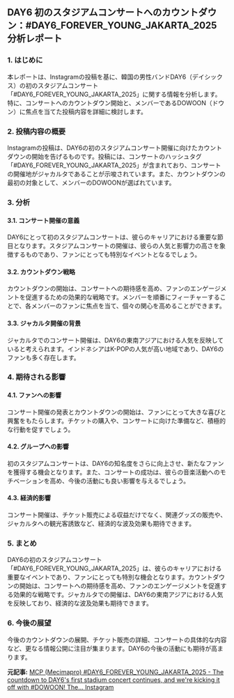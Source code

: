 ## DAY6 初のスタジアムコンサートへのカウントダウン：#DAY6_FOREVER_YOUNG_JAKARTA_2025 分析レポート

### 1. はじめに

本レポートは、Instagramの投稿を基に、韓国の男性バンドDAY6（デイシックス）の初のスタジアムコンサート「#DAY6_FOREVER_YOUNG_JAKARTA_2025」に関する情報を分析します。特に、コンサートへのカウントダウン開始と、メンバーであるDOWOON（ドウン）に焦点を当てた投稿内容を詳細に検討します。

### 2. 投稿内容の概要

Instagramの投稿は、DAY6の初のスタジアムコンサート開催に向けたカウントダウンの開始を告げるものです。投稿には、コンサートのハッシュタグ「#DAY6_FOREVER_YOUNG_JAKARTA_2025」が含まれており、コンサートの開催地がジャカルタであることが示唆されています。また、カウントダウンの最初の対象として、メンバーのDOWOONが選ばれています。

### 3. 分析

#### 3.1. コンサート開催の意義

DAY6にとって初のスタジアムコンサートは、彼らのキャリアにおける重要な節目となります。スタジアムコンサートの開催は、彼らの人気と影響力の高さを象徴するものであり、ファンにとっても特別なイベントとなるでしょう。

#### 3.2. カウントダウン戦略

カウントダウンの開始は、コンサートへの期待感を高め、ファンのエンゲージメントを促進するための効果的な戦略です。メンバーを順番にフィーチャーすることで、各メンバーのファンに焦点を当て、個々の関心を高めることができます。

#### 3.3. ジャカルタ開催の背景

ジャカルタでのコンサート開催は、DAY6の東南アジアにおける人気を反映していると考えられます。インドネシアはK-POPの人気が高い地域であり、DAY6のファンも多く存在します。

### 4. 期待される影響

#### 4.1. ファンへの影響

コンサート開催の発表とカウントダウンの開始は、ファンにとって大きな喜びと興奮をもたらします。チケットの購入や、コンサートに向けた準備など、積極的な行動を促すでしょう。

#### 4.2. グループへの影響

初のスタジアムコンサートは、DAY6の知名度をさらに向上させ、新たなファンを獲得する機会となります。また、コンサートの成功は、彼らの音楽活動へのモチベーションを高め、今後の活動にも良い影響を与えるでしょう。

#### 4.3. 経済的影響

コンサート開催は、チケット販売による収益だけでなく、関連グッズの販売や、ジャカルタへの観光客誘致など、経済的な波及効果も期待できます。

### 5. まとめ

DAY6の初のスタジアムコンサート「#DAY6_FOREVER_YOUNG_JAKARTA_2025」は、彼らのキャリアにおける重要なイベントであり、ファンにとっても特別な機会となります。カウントダウンの開始は、コンサートへの期待感を高め、ファンのエンゲージメントを促進する効果的な戦略です。ジャカルタでの開催は、DAY6の東南アジアにおける人気を反映しており、経済的な波及効果も期待できます。

### 6. 今後の展望

今後のカウントダウンの展開、チケット販売の詳細、コンサートの具体的な内容など、更なる情報公開に注目が集まります。DAY6の今後の活動にも期待が高まります。


**元記事:** [MCP (Mecimapro) #DAY6_FOREVER_YOUNG_JAKARTA_2025 - The countdown to DAY6's first stadium concert continues, and we're kicking it off with #DOWOON! The... Instagram](https://www.instagram.com/p/DI0RoIAzp4J/)
